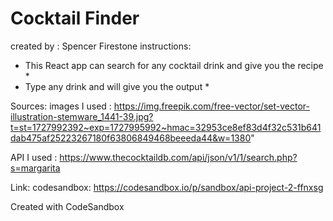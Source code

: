 # Cocktail Finder
created by : Spencer Firestone
instructions:
* This React app can search for any cocktail drink and give you the recipe *
* Type any drink and will give you the output *






Sources:
images I used : https://img.freepik.com/free-vector/set-vector-illustration-stemware_1441-39.jpg?t=st=1727992392~exp=1727995992~hmac=32953ce8ef83d4f32c531b641dab475af25223267180f63806849468beeeda44&w=1380"

API I used : https://www.thecocktaildb.com/api/json/v1/1/search.php?s=margarita



Link:
codesandbox: https://codesandbox.io/p/sandbox/api-project-2-ffnxsg


Created with CodeSandbox
